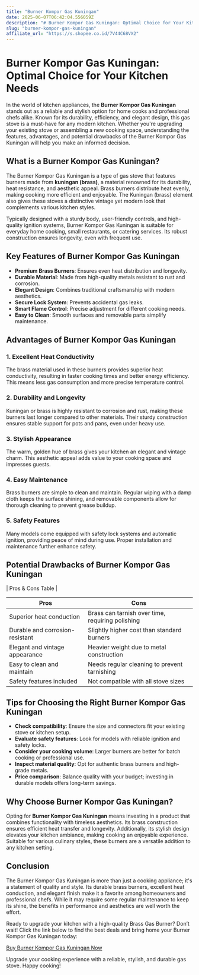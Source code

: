 ```yaml
---
title: "Burner Kompor Gas Kuningan"
date: 2025-06-07T06:42:04.556059Z
description: "# Burner Kompor Gas Kuningan: Optimal Choice for Your Kitchen Needs..."
slug: "burner-kompor-gas-kuningan"
affiliate_url: "https://s.shopee.co.id/7V44C68VX2"
---
```

# Burner Kompor Gas Kuningan: Optimal Choice for Your Kitchen Needs

In the world of kitchen appliances, the **Burner Kompor Gas Kuningan** stands out as a reliable and stylish option for home cooks and professional chefs alike. Known for its durability, efficiency, and elegant design, this gas stove is a must-have for any modern kitchen. Whether you're upgrading your existing stove or assembling a new cooking space, understanding the features, advantages, and potential drawbacks of the Burner Kompor Gas Kuningan will help you make an informed decision.

## What is a Burner Kompor Gas Kuningan?

The Burner Kompor Gas Kuningan is a type of gas stove that features burners made from **kuningan (brass)**, a material renowned for its durability, heat resistance, and aesthetic appeal. Brass burners distribute heat evenly, making cooking more efficient and enjoyable. The Kuningan (brass) element also gives these stoves a distinctive vintage yet modern look that complements various kitchen styles.

Typically designed with a sturdy body, user-friendly controls, and high-quality ignition systems, Burner Kompor Gas Kuningan is suitable for everyday home cooking, small restaurants, or catering services. Its robust construction ensures longevity, even with frequent use.

## Key Features of Burner Kompor Gas Kuningan

- **Premium Brass Burners**: Ensures even heat distribution and longevity.
- **Durable Material**: Made from high-quality metals resistant to rust and corrosion.
- **Elegant Design**: Combines traditional craftsmanship with modern aesthetics.
- **Secure Lock System**: Prevents accidental gas leaks.
- **Smart Flame Control**: Precise adjustment for different cooking needs.
- **Easy to Clean**: Smooth surfaces and removable parts simplify maintenance.

## Advantages of Burner Kompor Gas Kuningan

### 1. Excellent Heat Conductivity

The brass material used in these burners provides superior heat conductivity, resulting in faster cooking times and better energy efficiency. This means less gas consumption and more precise temperature control.

### 2. Durability and Longevity

Kuningan or brass is highly resistant to corrosion and rust, making these burners last longer compared to other materials. Their sturdy construction ensures stable support for pots and pans, even under heavy use.

### 3. Stylish Appearance

The warm, golden hue of brass gives your kitchen an elegant and vintage charm. This aesthetic appeal adds value to your cooking space and impresses guests.

### 4. Easy Maintenance

Brass burners are simple to clean and maintain. Regular wiping with a damp cloth keeps the surface shining, and removable components allow for thorough cleaning to prevent grease buildup.

### 5. Safety Features

Many models come equipped with safety lock systems and automatic ignition, providing peace of mind during use. Proper installation and maintenance further enhance safety.

## Potential Drawbacks of Burner Kompor Gas Kuningan

| Pros & Cons Table |

| Pros                                    | Cons                                    |
|-----------------------------------------|----------------------------------------|
| Superior heat conduction               | Brass can tarnish over time, requiring polishing |
| Durable and corrosion-resistant        | Slightly higher cost than standard burners |
| Elegant and vintage appearance          | Heavier weight due to metal construction |
| Easy to clean and maintain             | Needs regular cleaning to prevent tarnishing |
| Safety features included               | Not compatible with all stove sizes |

## Tips for Choosing the Right Burner Kompor Gas Kuningan

- **Check compatibility**: Ensure the size and connectors fit your existing stove or kitchen setup.
- **Evaluate safety features**: Look for models with reliable ignition and safety locks.
- **Consider your cooking volume**: Larger burners are better for batch cooking or professional use.
- **Inspect material quality**: Opt for authentic brass burners and high-grade metals.
- **Price comparison**: Balance quality with your budget; investing in durable models offers long-term savings.

## Why Choose Burner Kompor Gas Kuningan?

Opting for **Burner Kompor Gas Kuningan** means investing in a product that combines functionality with timeless aesthetics. Its brass construction ensures efficient heat transfer and longevity. Additionally, its stylish design elevates your kitchen ambiance, making cooking an enjoyable experience. Suitable for various culinary styles, these burners are a versatile addition to any kitchen setting.

## Conclusion

The Burner Kompor Gas Kuningan is more than just a cooking appliance; it's a statement of quality and style. Its durable brass burners, excellent heat conduction, and elegant finish make it a favorite among homeowners and professional chefs. While it may require some regular maintenance to keep its shine, the benefits in performance and aesthetics are well worth the effort.

Ready to upgrade your kitchen with a high-quality Brass Gas Burner? Don’t wait! Click the link below to find the best deals and bring home your Burner Kompor Gas Kuningan today:

[Buy Burner Kompor Gas Kuningan Now](https://s.shopee.co.id/7V44C68VX2)

Upgrade your cooking experience with a reliable, stylish, and durable gas stove. Happy cooking!